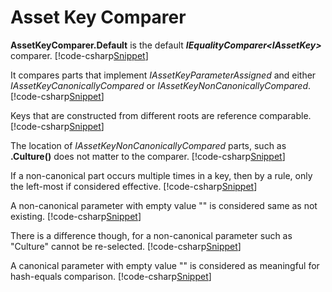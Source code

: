 ﻿# Asset Key Comparer

**AssetKeyComparer.Default** is the default **<i>IEqualityComparer&lt;IAssetKey&gt;</i>** comparer.
[!code-csharp[Snippet](Examples.cs#Snippet_0)]

It compares parts that implement *IAssetKeyParameterAssigned* and either *IAssetKeyCanonicallyCompared* or *IAssetKeyNonCanonicallyCompared*.
[!code-csharp[Snippet](Examples.cs#Snippet_1)]

Keys that are constructed from different roots are reference comparable. 
[!code-csharp[Snippet](Examples.cs#Snippet_2)]

The location of *IAssetKeyNonCanonicallyCompared* parts, such as **.Culture()** does not matter to the comparer.
[!code-csharp[Snippet](Examples.cs#Snippet_3)]

If a non-canonical part occurs multiple times in a key, then by a rule, only the left-most if considered effective.
[!code-csharp[Snippet](Examples.cs#Snippet_4)]

A non-canonical parameter with empty value "" is considered same as not existing.
[!code-csharp[Snippet](Examples.cs#Snippet_5)]

There is a difference though, for a non-canonical parameter such as "Culture" cannot be re-selected.
[!code-csharp[Snippet](Examples.cs#Snippet_5b)]

A canonical parameter with empty value "" is considered as meaningful for hash-equals comparison.
[!code-csharp[Snippet](Examples.cs#Snippet_5)]

